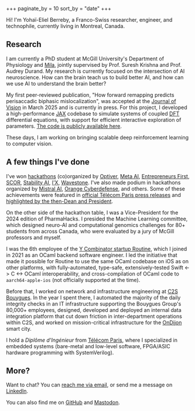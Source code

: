 +++
paginate_by = 10
sort_by = "date"
+++

Hi! I'm Yohaï-Eliel Berreby, a Franco-Swiss researcher, engineer, and technophile, currently living in Montreal, Canada.

## Research

I am currently a PhD student at McGill University's Department of Physiology and [Mila](https://mila.quebec/), jointly supervised by Prof. Suresh Krishna and Prof. Audrey Durand.
My research is currently focused on the intersection of AI neuroscience. How can the brain teach us to build better AI, and how can we use AI to understand the brain better?

My first peer-reviewed publication, "How forward remapping predicts perisaccadic biphasic mislocalization", was accepted at the [Journal of Vision](https://jov.arvojournals.org/) in March 2025 and is currently in press.
For this project, I developed a high-performance [JAX](https://github.com/google/jax/) codebase to simulate systems of coupled [DFT](https://dynamicfieldtheory.org/) differential equations, with support for efficient interactive exploration of parameters. [The code is publicly available here](https://github.com/m2b3/jov-2025-forward-remapping-mislocalization-code).

These days, I am working on bringing scalable deep reinforcement learning to computer vision.


## A few things I've done

I've won [hackathons](/hackathons) (co)organized by [Optiver](https://optiver.com/), [Meta AI](https://www.meta.ai/), [Entrepreneurs First](https://www.joinef.com/), [SCOR](https://www.scor.com/en), [Stability AI](https://stability.ai/), [l'X](https://www.polytechnique.edu/), [Wavestone](https://www.wavestone.com/en/).
I've also made podium in hackathons organized by [Mistral AI](https://mistral.ai/), [Orange Cyberdefense](https://www.orangecyberdefense.com/), and others.
Some of these achievements were featured in [official Télécom Paris press releases](https://www.telecom-paris.fr/market-making-cybersecurity-students-win-contests) and [highlighted by the then-Dean and President](https://x.com/nicogla/status/1465947225784205312).

On the other side of the hackathon table, I was a Vice-President for the 2024 edition of PharmaHacks.
I presided the Machine Learning committee, which designed neuro-AI and computational genomics challenges for 80+ students from across Canada, who were evaluated by a jury of McGill professors and myself.

I was the 6th employee of the [Y Combinator startup Routine](https://www.ycombinator.com/companies/routine), which I joined in 2021 as an OCaml backend software engineer.
I led the initiative that made it possible for Routine to use the same OCaml codebase on iOS as on other platforms, with fully-automated, type-safe, extensively-tested Swift <-> C <-> OCaml interoperability, and cross-compilation of OCaml code to `aarch64-apple-ios` (not officially supported at the time).

Before that, I worked on network and infrastructure engineering at [C2S Bouygues](https://www.c2s-bouygues.com/).
In the year I spent there, I automated the majority of the daily integrity checks in an IT infrastructure supporting the Bouygues Group's 80,000+ employees, designed, developed and deployed an internal data integration platform that cut down friction in inter-department operations within C2S, and worked on mission-critical infrastructure for the [OnDijon](https://www.c2s-bouygues.com/2021/06/02/smart-city-le-commencement-ondijon/) smart city.

I hold a _Diplôme d'Ingénieur_ from [Télécom Paris](https://www.telecom-paris.fr/), where I specialized in embedded systems (bare-metal and low-level software, FPGA/ASIC hardware programming with SystemVerilog).

## More?

Want to chat? You can [reach me via email](mailto:me@yberreby.com), or send me a message on [LinkedIn](https://www.linkedin.com/in/yberreby/).

You can also find me on [GitHub](https://github.com/yberreby/) and [Mastodon](https://masto.ai/).

<!-- Click [here](/posts) to read my posts. -->
